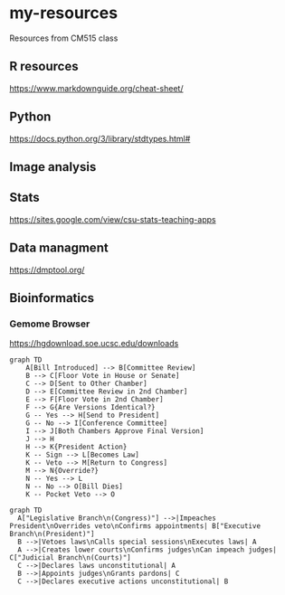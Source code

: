 # my-resources

Resources from CM515 class

## R resources

<https://www.markdownguide.org/cheat-sheet/>

## Python

<https://docs.python.org/3/library/stdtypes.html#>

## Image analysis

## Stats

<https://sites.google.com/view/csu-stats-teaching-apps>

## Data managment

<https://dmptool.org/>

## Bioinformatics

### Gemome Browser

<https://hgdownload.soe.ucsc.edu/downloads>

```mermaid
graph TD
    A[Bill Introduced] --> B[Committee Review]
    B --> C[Floor Vote in House or Senate]
    C --> D[Sent to Other Chamber]
    D --> E[Committee Review in 2nd Chamber]
    E --> F[Floor Vote in 2nd Chamber]
    F --> G{Are Versions Identical?}
    G -- Yes --> H[Send to President]
    G -- No --> I[Conference Committee]
    I --> J[Both Chambers Approve Final Version]
    J --> H
    H --> K{President Action}
    K -- Sign --> L[Becomes Law]
    K -- Veto --> M[Return to Congress]
    M --> N{Override?}
    N -- Yes --> L
    N -- No --> O[Bill Dies]
    K -- Pocket Veto --> O
```
```mermaid
graph TD
  A["Legislative Branch\n(Congress)"] -->|Impeaches President\nOverrides veto\nConfirms appointments| B["Executive Branch\n(President)"]
  B -->|Vetoes laws\nCalls special sessions\nExecutes laws| A
  A -->|Creates lower courts\nConfirms judges\nCan impeach judges| C["Judicial Branch\n(Courts)"]
  C -->|Declares laws unconstitutional| A
  B -->|Appoints judges\nGrants pardons| C
  C -->|Declares executive actions unconstitutional| B

```

